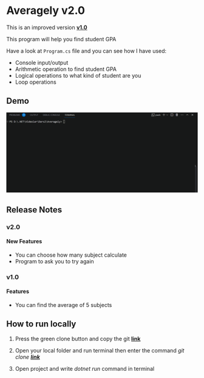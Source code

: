# Averagely v2.0
This is an improved version **[v1.0](https://github.com/Jarus95/Averagely/tree/releases/v1.0)**

This program will help you find student GPA

Have a look at `Program.cs` file and you can see how I have used:

* Console input/output
* Arithmetic operation to find student GPA
* Logical operations to what kind of student are you
* Loop operations

## Demo
![demo](./Assets/demo-live-2.gif)

## Release Notes

### v2.0

#### New Features
* You can choose how many subject calculate
* Program to ask you to try again

### v1.0

#### Features
* You can find the average of 5 subjects

## How to run locally
1. Press the green clone button and copy the git **[link](https://github.com/Jarus95/Averagely.git)**


2. Open your local folder and run terminal then enter the command *git clone **[link](https://github.com/Jarus95/Averagely.git)***



3. Open project and write _dotnet run_ command in terminal

